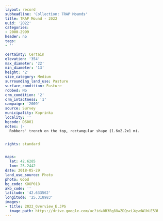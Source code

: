 ```yaml
---
layout: record
subheadline: 'Collection: TRAP Mounds'
title: TRAP Mound - 2022
uuid: '2022'
categories:
- 2000-2999
header: no
tags:
- ''

certainty: Certain
elevation: '354'
max_diameter: '22'
min_diameter: '13'
height: '2'
size_category: Medium
surrounding_land_use: Pasture
surface_condition: Pasture
robbed: No
crm_condition: '2'
crm_intactness: '1'
campaign: '2009'
source: Survey
municipality: Koprinka
locality: ''
bgcode: DS001
notes: |-
  Robbers' trench on the top, rectangular shape (1.6x2.2x1 m).


rights: standard


maps:
  lat: 42.6285
  lon: 25.2442
date: 2018-05-29
land_use_source: Photo
photo: Good
bg_code: KOOP018
akb_code: ''
latitude: '42.633562'
longitude: '25.318983'
images:
- title: 2022_Overview_E.JPG
  image_path: https://drive.google.com/uc?id=0B3Rg88wZDQscLXgwdWlhUE53MG8
---
```

